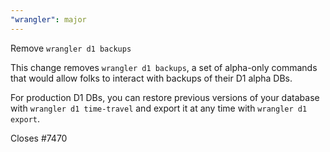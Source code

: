 ```yaml
---
"wrangler": major
---
```


Remove `wrangler d1 backups`

This change removes `wrangler d1 backups`, a set of alpha-only commands that would allow folks to interact with backups of their D1 alpha DBs.

For production D1 DBs, you can restore previous versions of your database with `wrangler d1 time-travel` and export it at any time with `wrangler d1 export`.

Closes #7470
